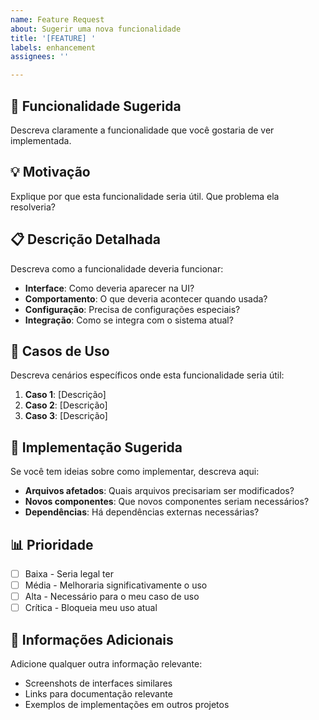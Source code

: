 ```yaml
---
name: Feature Request
about: Sugerir uma nova funcionalidade
title: '[FEATURE] '
labels: enhancement
assignees: ''

---
```


## 🚀 Funcionalidade Sugerida

Descreva claramente a funcionalidade que você gostaria de ver implementada.

## 💡 Motivação

Explique por que esta funcionalidade seria útil. Que problema ela resolveria?

## 📋 Descrição Detalhada

Descreva como a funcionalidade deveria funcionar:

- **Interface**: Como deveria aparecer na UI?
- **Comportamento**: O que deveria acontecer quando usada?
- **Configuração**: Precisa de configurações especiais?
- **Integração**: Como se integra com o sistema atual?

## 🎯 Casos de Uso

Descreva cenários específicos onde esta funcionalidade seria útil:

1. **Caso 1**: [Descrição]
2. **Caso 2**: [Descrição]
3. **Caso 3**: [Descrição]

## 🔧 Implementação Sugerida

Se você tem ideias sobre como implementar, descreva aqui:

- **Arquivos afetados**: Quais arquivos precisariam ser modificados?
- **Novos componentes**: Que novos componentes seriam necessários?
- **Dependências**: Há dependências externas necessárias?

## 📊 Prioridade

- [ ] Baixa - Seria legal ter
- [ ] Média - Melhoraria significativamente o uso
- [ ] Alta - Necessário para o meu caso de uso
- [ ] Crítica - Bloqueia meu uso atual

## 🔗 Informações Adicionais

Adicione qualquer outra informação relevante:

- Screenshots de interfaces similares
- Links para documentação relevante
- Exemplos de implementações em outros projetos